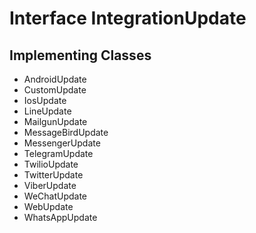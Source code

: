 

# Interface IntegrationUpdate

## Implementing Classes

* AndroidUpdate
* CustomUpdate
* IosUpdate
* LineUpdate
* MailgunUpdate
* MessageBirdUpdate
* MessengerUpdate
* TelegramUpdate
* TwilioUpdate
* TwitterUpdate
* ViberUpdate
* WeChatUpdate
* WebUpdate
* WhatsAppUpdate


